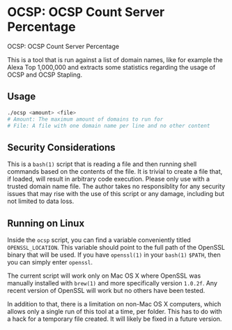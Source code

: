 # OCSP: OCSP Count Server Percentage
OCSP: OCSP Count Server Percentage

This is a tool that is run against a list of domain names, like for example the
Alexa Top 1,000,000 and extracts some statistics regarding the usage of OCSP and
OCSP Stapling.

## Usage

```bash
./ocsp <amount> <file>
# Amount: The maximum amount of domains to run for
# File: A file with one domain name per line and no other content
```

## Security Considerations

This is a `bash(1)` script that is reading a file and then running shell commands
based on the contents of the file. It is trivial to create a file that, if loaded,
will result in arbitrary code execution. Please only use with a trusted domain name
file. The author takes no responsiblity for any security issues that may rise with
the use of this script or any damage, including but not limited to data loss.

## Running on Linux

Inside the `ocsp` script, you can find a variable conveniently titled `OPENSSL_LOCATION`.
This variable should point to the full path of the OpenSSL binary that will be used. If
you have `openssl(1)` in your `bash(1)` `$PATH`, then you can simply enter `openssl`.

The current script will work only on Mac OS X where OpenSSL was manually installed
with `brew(1)` and more specifically version `1.0.2f`. Any recent version of OpenSSL will
work but no others have been tested.

In addition to that, there is a limitation on non-Mac OS X computers, which allows only
a single run of this tool at a time, per folder. This has to do with a hack for a temporary
file created. It will likely be fixed in a future version.
